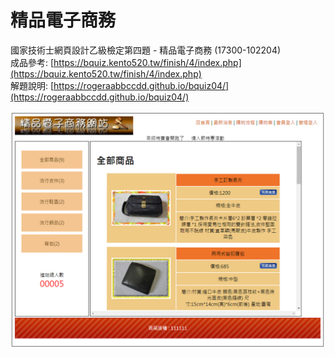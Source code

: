 # 精品電子商務

國家技術士網頁設計乙級檢定第四題 - 精品電子商務 \(17300-102204\)  
成品參考: [https://bquiz.kento520.tw/finish/4/index.php](https://bquiz.kento520.tw/finish/4/index.php)  
解題說明: [https://rogeraabbccdd.github.io/bquiz04/](https://rogeraabbccdd.github.io/bquiz04/)  

![精品電子商務](./4.jpg)
